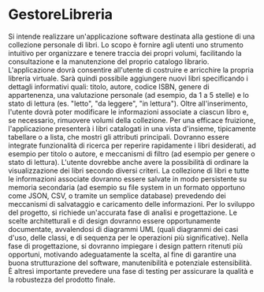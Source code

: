 # GestoreLibreria
Si intende realizzare un'applicazione software destinata alla gestione di una collezione personale di libri. Lo scopo è fornire agli utenti uno strumento intuitivo per organizzare e tenere traccia dei propri volumi, facilitando la consultazione e la manutenzione del proprio catalogo librario.
L'applicazione dovrà consentire all'utente di costruire e arricchire la propria libreria virtuale. Sarà quindi possibile aggiungere nuovi libri specificando i dettagli informativi quali: titolo, autore, codice ISBN, genere di appartenenza, una valutazione personale (ad esempio, da 1 a 5 stelle) e lo stato di lettura (es. "letto", "da leggere", "in lettura"). Oltre all'inserimento, l'utente dovrà poter modificare le informazioni associate a ciascun libro e, se necessario, rimuovere volumi della collezione.
Per una efficace fruizione, l'applicazione presenterà i libri catalogati in una vista d'insieme, tipicamente tabellare o a lista, che mostri gli attributi principali. Dovranno essere integrate funzionalità di ricerca per reperire rapidamente i libri desiderati, ad esempio per titolo o autore, e meccanismi di filtro (ad esempio per genere o stato di lettura). L'utente dovrebbe anche avere la possibilità di ordinare la visualizzazione dei libri secondo diversi criteri.
La collezione di libri e tutte le informazioni associate dovranno essere salvate in modo persistente su memoria secondaria (ad esempio su file system in un formato opportuno come JSON, CSV, o tramite un semplice database) prevedendo dei meccanismi di salvataggio e caricamento delle informazioni.
Per lo sviluppo del progetto, si richiede un'accurata fase di analisi e progettazione. Le scelte architetturali e di design dovranno essere opportunamente documentate, avvalendosi di diagrammi UML (quali diagrammi dei casi d'uso, delle classi, e di sequenza per le operazioni più significative). Nella fase di progettazione, si dovranno impiegare i design pattern ritenuti più opportuni, motivando adeguatamente la scelta, al fine di garantire una buona strutturazione del software, manutenibilità e potenziale estensibilità. È altresì importante prevedere una fase di testing per assicurare la qualità e la robustezza del prodotto finale.
